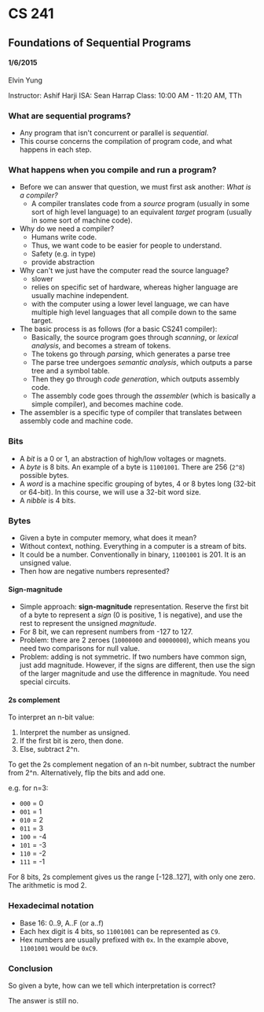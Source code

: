 # CS 241
## Foundations of Sequential Programs
#### 1/6/2015
Elvin Yung

Instructor: Ashif Harji
ISA: Sean Harrap
Class: 10:00 AM - 11:20 AM, TTh

### What are sequential programs?
* Any program that isn't concurrent or parallel is *sequential*.
* This course concerns the compilation of program code, and what happens in each step.

### What happens when you compile and run a program?
* Before we can answer that question, we must first ask another: *What is a compiler?*
    * A compiler translates code from a *source* program (usually in some sort of high level language) to an equivalent *target* program (usually in some sort of machine code).
* Why do we need a compiler?
    * Humans write code.
    * Thus, we want code to be easier for people to understand.
    * Safety (e.g. in type)
    * provide abstraction
* Why can't we just have the computer read the source language?
    * slower
    * relies on specific set of hardware, whereas higher language are usually machine independent.
    * with the computer using a lower level language, we can have multiple high level languages that all compile down to the same target.
* The basic process is as follows (for a basic CS241 compiler):
    * Basically, the source program goes through *scanning*, or *lexical analysis*, and becomes a stream of tokens. 
    * The tokens go through *parsing*, which generates a parse tree
    * The parse tree undergoes *semantic analysis*, which outputs a parse tree and a symbol table.
    * Then they go through *code generation*, which outputs assembly code.
    * The assembly code goes through the *assembler* (which is basically a simple compiler), and becomes machine code.
* The assembler is a specific type of compiler that translates between assembly code and machine code.

### Bits
* A *bit* is a 0 or 1, an abstraction of high/low voltages or magnets.
* A *byte* is 8 bits. An example of a byte is `11001001`. There are 256 (`2^8`) possible bytes.
* A *word* is a machine specific grouping of bytes, 4 or 8 bytes long (32-bit or 64-bit). In this course, we will use a 32-bit word size.
* A *nibble* is 4 bits.

### Bytes
* Given a byte in computer memory, what does it mean?
* Without context, nothing. Everything in a computer is a stream of bits.
* It could be a number. Conventionally in binary, `11001001` is 201. It is an unsigned value.
* Then how are negative numbers represented?

#### Sign-magnitude
* Simple approach: **sign-magnitude** representation. Reserve the first bit of a byte to represent a *sign* (0 is positive, 1 is negative), and use the rest to represent the unsigned *magnitude*. 
* For 8 bit, we can represent numbers from -127 to 127.
* Problem: there are 2 zeroes (`10000000` and `00000000`), which means you need two comparisons for null value.
* Problem: adding is not symmetric. If two numbers have common sign, just add magnitude. However, if the signs are different, then use the sign of the larger magnitude and use the difference in magnitude. You need special circuits.

#### 2s complement
To interpret an n-bit value:
1) Interpret the number as unsigned.
2) If the first bit is zero, then done.
3) Else, subtract 2^n.

To get the 2s complement negation of an n-bit number, subtract the number from 2^n. Alternatively, flip the bits and add one.

e.g. for n=3:
* `000` = 0
* `001` = 1
* `010` = 2
* `011` = 3
* `100` = -4
* `101` = -3
* `110` = -2
* `111` = -1

For 8 bits, 2s complement gives us the range [-128..127], with only one zero. The arithmetic is mod 2.

### Hexadecimal notation
* Base 16: 0..9, A..F (or a..f)
* Each hex digit is 4 bits, so `11001001` can be represented as `C9`.
* Hex numbers are usually prefixed with `0x`. In the example above, `11001001` would be `0xC9`.

### Conclusion
So given a byte, how can we tell which interpretation is correct?

The answer is still no.

